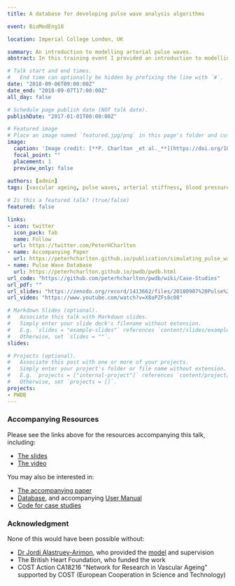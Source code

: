 ```yaml
---
title: A database for developing pulse wave analysis algorithms

event: BioMedEng18

location: Imperial College London, UK

summary: An introduction to modelling arterial pulse waves. 
abstract: In this training event I provided an introduction to modelling arterial pulse waves, summarising how arterial pulse waves can be simulated using a computational model of blood flow around the body. I then demonstrated the utility of such modelling in three case studies. Finally, I summarised the limitations of this type of modelling, its benefits, and opportunities for further research.

# Talk start and end times.
#   End time can optionally be hidden by prefixing the line with `#`.
date: "2018-09-06T09:00:00Z"
date_end: "2018-09-07T17:00:00Z"
all_day: false

# Schedule page publish date (NOT talk date).
publishDate: "2017-01-01T00:00:00Z"

# Featured image
# Place an image named `featured.jpg/png` in this page's folder and customize its options here.
image: 
  caption: 'Image credit: [**P. Charlton _et al._**](https://doi.org/10.5281/zenodo.1413661) ([CC BY 4.0](https://creativecommons.org/licenses/by/4.0/))'
  focal_point: ""
  placement: 1
  preview_only: false
  
authors: [admin]
tags: [vascular ageing, pulse waves, arterial stiffness, blood pressure, photoplethysmography]

# Is this a featured talk? (true/false)
featured: false

links:
- icon: twitter
  icon_pack: fab
  name: Follow
  url: https://twitter.com/PeterHCharlton
- name: Accompanying Paper
  url: https://peterhcharlton.github.io/publication/simulating_pulse_waves/
- name: Pulse Wave Database
  url: https://peterhcharlton.github.io/pwdb/pwdb.html
url_code: "https://github.com/peterhcharlton/pwdb/wiki/Case-Studies"
url_pdf: ""
url_slides: "https://zenodo.org/record/1413662/files/20180907%20Pulse%20Wave%20Database%20%28Public%29.pdf?download=1"
url_video: "https://www.youtube.com/watch?v=X8aPZFs8c08"

# Markdown Slides (optional).
#   Associate this talk with Markdown slides.
#   Simply enter your slide deck's filename without extension.
#   E.g. `slides = "example-slides"` references `content/slides/example-slides.md`.
#   Otherwise, set `slides = ""`.
slides:

# Projects (optional).
#   Associate this post with one or more of your projects.
#   Simply enter your project's folder or file name without extension.
#   E.g. `projects = ["internal-project"]` references `content/project/deep-learning/index.md`.
#   Otherwise, set `projects = []`.
projects:
- PWDB
---
```


### Accompanying Resources

Please see the links above for the resources accompanying this talk, including:
- [The slides](https://zenodo.org/record/1413662/files/20180907%20Pulse%20Wave%20Database%20%28Public%29.pdf?download=1)
- [The video](https://www.youtube.com/watch?v=X8aPZFs8c08)

You may also be interested in:
- [The accompanying paper](/publication/simulating_pulse_waves/)
- [Database](https://peterhcharlton.github.io/pwdb/pwdb.html), and accompanying [User Manual](https://github.com/peterhcharlton/pwdb/wiki)
- [Code for case studies](https://github.com/peterhcharlton/pwdb/wiki/Case-Studies)

### Acknowledgment

None of this would have been possible without:
- [Dr Jordi Alastruey-Arimon](http://haemod.uk/members/ja), who provided the [model](http://haemod.uk/nektar) and supervision
- The British Heart Foundation, who funded the work
- COST Action CA18216 "Network for Research in Vascular Ageing" supported by COST (European Cooperation in Science and Technology)

